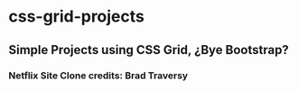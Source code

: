 # css-grid-projects

## Simple Projects using CSS Grid, ¿Bye Bootstrap?

### Netflix Site Clone credits: Brad Traversy
